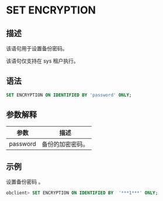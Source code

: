 SET ENCRYPTION
===================================



描述
-----------------------

该语句用于设置备份密码。

该语句仅支持在 sys 租户执行。

语法
-----------------------

```sql
SET ENCRYPTION ON IDENTIFIED BY 'password' ONLY;
```



参数解释
-------------------------



|    参数    |    描述    |
|----------|----------|
| password | 备份的加密密码。 |



示例
-----------------------

设置备份密码 。

```sql
obclient> SET ENCRYPTION ON IDENTIFIED BY  '***1***' ONLY;
```
